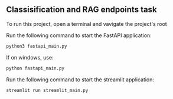 ## Classisification and RAG endpoints task

To run this project, open a terminal and vavigate the project's root

Run the following command to start the FastAPI application:
```bash
python3 fastapi_main.py
```
If on windows, use:
```bash
python fastapi_main.py
```

Run the following command to start the streamlit application:
```bash
streamlit run streamlit_main.py
```
